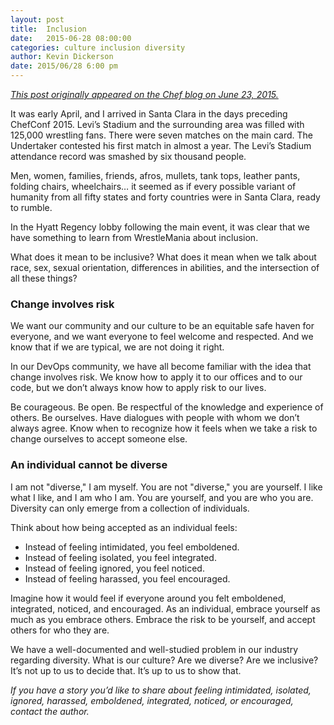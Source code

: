 ```yaml
---
layout: post
title:  Inclusion
date:   2015-06-28 08:00:00
categories: culture inclusion diversity
author: Kevin Dickerson
date: 2015/06/28 6:00 pm
---
```


*[This post originally appeared on the Chef blog on June 23, 2015.][chefblog]*

It was early April, and I arrived in Santa Clara in the days preceding ChefConf 2015. Levi’s Stadium and the surrounding area was filled with 125,000 wrestling fans. There were seven matches on the main card. The Undertaker contested his first match in almost a year. The Levi’s Stadium attendance record was smashed by six thousand people.

Men, women, families, friends, afros, mullets, tank tops, leather pants, folding chairs, wheelchairs… it seemed as if every possible variant of humanity from all fifty states and forty countries were in Santa Clara, ready to rumble.

In the Hyatt Regency lobby following the main event, it was clear that we have something to learn from WrestleMania about inclusion.

What does it mean to be inclusive? What does it mean when we talk about race, sex, sexual orientation, differences in abilities, and the intersection of all these things?


### Change involves risk

We want our community and our culture to be an equitable safe haven for everyone, and we want everyone to feel welcome and respected. And we know that if we are typical, we are not doing it right.

In our DevOps community, we have all become familiar with the idea that change involves risk. We know how to apply it to our offices and to our code, but we don’t always know how to apply risk to our lives.

Be courageous. Be open. Be respectful of the knowledge and experience of others. Be ourselves. Have dialogues with people with whom we don’t always agree. Know when to recognize how it feels when we take a risk to change ourselves to accept someone else.

### An individual cannot be diverse

I am not "diverse," I am myself. You are not "diverse," you are yourself. I like what I like, and I am who I am. You are yourself, and you are who you are. Diversity can only emerge from a collection of individuals.

Think about how being accepted as an individual feels:

- Instead of feeling intimidated, you feel emboldened.
- Instead of feeling isolated, you feel integrated.
- Instead of feeling ignored, you feel noticed.
- Instead of feeling harassed, you feel encouraged.

Imagine how it would feel if everyone around you felt emboldened, integrated, noticed, and encouraged. As an individual, embrace yourself as much as you embrace others. Embrace the risk to be yourself, and accept others for who they are.

We have a well-documented and well-studied problem in our industry regarding diversity. What is our culture? Are we diverse? Are we inclusive? It’s not up to us to decide that. It’s up to us to show that.

*If you have a story you’d like to share about feeling intimidated, isolated, ignored, harassed, emboldened, integrated, noticed, or encouraged, contact the author.*

[kevinemail]: mailto:kevin.dickerson@protonmail.ch
[chefblog]: https://www.chef.io/blog/2015/06/23/inclusion/
